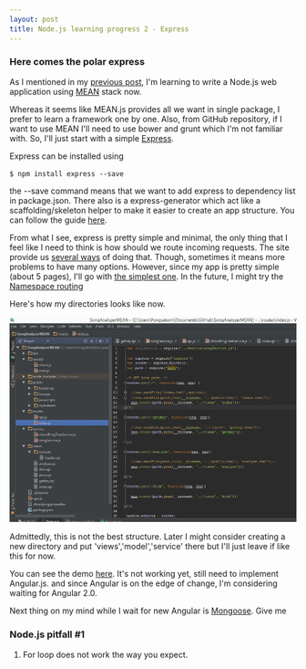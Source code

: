 ```yaml
---
layout: post
title: Node.js learning progress 2 - Express
---
```


### Here comes the polar express
As I mentioned in my [previous post](http://pongsakornsemsuwan.github.io/2014/12/25/nodejsprogress1/), I'm learning to write a Node.js web application using [MEAN](http://meanjs.org/) stack now.

Whereas it seems like MEAN.js provides all we want in single package, I prefer to learn a framework one by one. Also, from GitHub repository, if I want to use MEAN I'll need to use bower and grunt which I'm not familiar with. So, I'll just start with a simple [Express](http://expressjs.com/).

Express can be installed using

    $ npm install express --save

the --save command means that we want to add express to dependency list in package.json. There also is a express-generator which act like a scaffolding/skeleton helper to make it easier to create an app structure. You can follow the guide [here](http://expressjs.com/starter/generator.html).

From what I see, express is pretty simple and minimal, the only thing that I feel like I need to think is how should we route incoming requests. The site provide us [several ways](http://expressjs.com/starter/faq.html) of doing that. Though, sometimes it means more problems to have many options. However, since my app is pretty simple (about 5 pages), I'll go with [the simplest one](http://expressjs.com/starter/basic-routing.html). In the future, I might try the [Namespace routing](https://github.com/expressjs/express-namespace?_ga=1.134284273.1203864909.1418805304)

Here's how my directories looks like now.

![Structure](public/images/express_structure.jpg)

Admittedly, this is not the best structure. Later I might consider creating a new directory and put 'views','model','service' there but I'll just leave if like this for now.

You can see the demo [here](http://drdave.herokuapp.com). It's not working yet, still need to implement Angular.js. and since Angular is on the edge of change, I'm considering waiting for Angular 2.0.

Next thing on my mind while I wait for new Angular is [Mongoose](http://mongoosejs.com/). Give me


### Node.js pitfall #1
1. For loop does not work the way you expect.